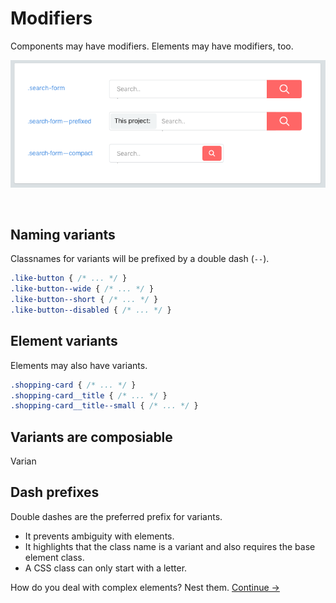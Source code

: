 # Modifiers

Components may have modifiers. Elements may have modifiers, too.

![](../images/component-modifiers.png)

<br>

## Naming variants
Classnames for variants will be prefixed by a double dash (`--`).

  ```scss
  .like-button { /* ... */ }
  .like-button--wide { /* ... */ }
  .like-button--short { /* ... */ }
  .like-button--disabled { /* ... */ }
  ```

## Element variants
Elements may also have variants.

  ```scss
  .shopping-card { /* ... */ }
  .shopping-card__title { /* ... */ }
  .shopping-card__title--small { /* ... */ }
  ```

## Variants are composiable
Varian

## Dash prefixes
Double dashes are the preferred prefix for variants.

  * It prevents ambiguity with elements.
  * It highlights that the class name is a variant and also requires the base element class.
  * A CSS class can only start with a letter.


How do you deal with complex elements? Nest them.
[Continue →](nested-components.md)
<!-- {p:.pull-box} -->
